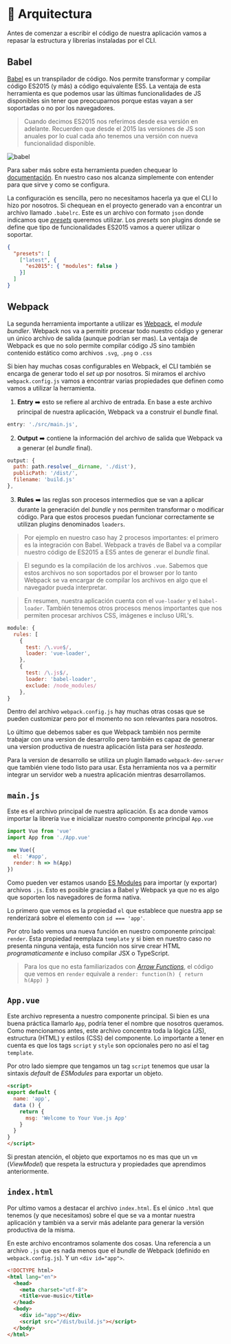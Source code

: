 # 👷 Arquitectura

Antes de comenzar a escribir el código de nuestra aplicación vamos a repasar la estructura y librerías instaladas por el CLI.

## Babel

[Babel](http://babeljs.io/) es un transpilador de código. Nos permite transformar y compilar código ES2015 (y más) a código equivalente ES5. La ventaja de esta herramienta es que podemos usar las últimas funcionalidades de JS disponibles sin tener que preocuparnos porque estas vayan a ser soportadas o no por los navegadores.

> Cuando decimos ES2015 nos referimos desde esa versión en adelante. Recuerden que desde el 2015 las versiones de JS son anuales por lo cual cada año tenemos una versión con nueva funcionalidad disponible.

![babel](../img/07.gif)

Para saber más sobre esta herramienta pueden chequear lo [documentación](http://babeljs.io/docs/setup/). En nuestro caso nos alcanza simplemente con entender para que sirve y como se configura.

La configuración es sencilla, pero no necesitamos hacerla ya que el CLI lo hizo por nosotros. Si chequean en el proyecto generado van a encontrar un archivo llamado `.babelrc`. Este es un archivo con formato `json` donde indicamos que *[presets](http://babeljs.io/docs/plugins/)* queremos utilizar. Los *presets* son plugins donde se define que tipo de funcionalidades ES2015 vamos a querer utilizar o soportar.

```json
{
  "presets": [
    ["latest", {
      "es2015": { "modules": false }
    }]
  ]
}
```

## Webpack

La segunda herramienta importante a utilizar es [Webpack](https://webpack.js.org/), el *module bundler*. Webpack nos va a permitir procesar todo nuestro código y generar un único archivo de salida (aunque podrían ser mas). La ventaja de Webpack es que no solo permite compilar código JS sino también contenido estático como archivos `.svg`, `.png` o `.css`

Si bien hay muchas cosas configurables en Webpack, el CLI también se encarga de generar todo el *set up* por nosotros. Si miramos el archivo `webpack.config.js` vamos a encontrar varias propiedades que definen como vamos a utilizar la herramienta.

1. **Entry** ➡️ esto se refiere al archivo de entrada. En base a este archivo principal de nuestra aplicación, Webpack va a construir el *bundle* final.

```javascript
entry: './src/main.js',
```
2. **Output** ➡️ contiene la información del archivo de salida que Webpack va a generar (el *bundle* final).

```javascript
output: {
  path: path.resolve(__dirname, './dist'),
  publicPath: '/dist/',
  filename: 'build.js'
},
```

3. **Rules** ➡️ las reglas son procesos intermedios que se van a aplicar durante la generación del *bundle* y nos permiten transformar o modificar código. Para que estos procesos puedan funcionar correctamente se utilizan plugins denominados `loaders`.

> Por ejemplo en nuestro caso hay 2 procesos importantes: el primero es la integración con Babel. Webpack a través de Babel va a compilar nuestro código de ES2015 a ES5 antes de generar el *bundle* final.

> El segundo es la compilación de los archivos `.vue`. Sabemos que estos archivos no son soportados por el browser por lo tanto Webpack se va encargar de compilar los archivos en algo que el navegador pueda interpretar.

> En resumen, nuestra aplicación cuenta con el `vue-loader` y el `babel-loader`. También tenemos otros procesos menos importantes que nos permiten procesar archivos CSS, imágenes e incluso URL's.

```javascript
module: {
  rules: [
    {
      test: /\.vue$/,
      loader: 'vue-loader',
    },
    {
      test: /\.js$/,
      loader: 'babel-loader',
      exclude: /node_modules/
    },
}
```

Dentro del archivo `webpack.config.js` hay muchas otras cosas que se pueden customizar pero por el momento no son relevantes para nosotros.

Lo último que debemos saber es que Webpack también nos permite trabajar con una version de desarrollo pero también es capaz de generar una version productiva de nuestra aplicación lista para ser *hosteada*.

Para la version de desarrollo se utiliza un plugin llamado `webpack-dev-server` que también viene todo listo para usar. Esta herramienta nos va a permitir integrar un servidor web a nuestra aplicación mientras desarrollamos.


## `main.js`

Este es el archivo principal de nuestra aplicación. Es aca donde vamos importar la librería `Vue` e inicializar nuestro componente principal `App.vue`

```javascript
import Vue from 'vue'
import App from './App.vue'

new Vue({
  el: '#app',
  render: h => h(App)
})
```

Como pueden ver estamos usando [ES Modules](https://developer.mozilla.org/es/docs/Web/JavaScript/Referencia/Sentencias/import) para importar (y exportar) archivos `.js`. Esto es posible gracias a Babel y Webpack ya que no es algo que soporten los navegadores de forma nativa.

Lo primero que vemos es la propiedad `el` que establece que nuestra app se renderizará sobre el elemento con `id === 'app'`.

Por otro lado vemos una nueva función en nuestro componente principal: `render`. Esta propiedad reemplaza `template` y si bien en nuestro caso no presenta ninguna ventaja, esta función nos sirve crear HTML *programaticamente* e incluso compilar JSX o TypeScript.

> Para los que no esta familiarizados con [*Arrow Functions*](https://developer.mozilla.org/en/docs/Web/JavaScript/Reference/Functions/Arrow_functions), el código que vemos en `render` equivale a `render: function(h) { return h(App) }`


## `App.vue`

Este archivo representa a nuestro componente principal. Si bien es una buena práctica llamarlo `App`, podría tener el nombre que nosotros queramos. Como mencionamos antes, este archivo concentra toda la lógica (JS), estructura (HTML) y estilos (CSS) del componente.
Lo importante a tener en cuenta es que los tags `script` y `style` son opcionales pero no así el tag `template`.

Por otro lado siempre que tengamos un tag `script` tenemos que usar la sintaxis *default* de *ESModules* para exportar un objeto.


```html
<script>
export default {
  name: 'app',
  data () {
    return {
      msg: 'Welcome to Your Vue.js App'
    }
  }
}
</script>
```

Si prestan atención, el objeto que exportamos no es mas que un `vm` (*ViewModel*) que respeta la estructura y propiedades que aprendimos anteriormente.

## `index.html`

Por ultimo vamos a destacar el archivo `index.html`. Es el único `.html` que tenemos (y que necesitamos) sobre el que se va a montar nuestra aplicación y también va a servir más adelante para generar la versión productiva de la misma.

En este archivo encontramos solamente dos cosas. Una referencia a un archivo `.js` que es nada menos que el *bundle* de Webpack (definido en `webpack.config.js`). Y un `<div id="app">`.

```html
<!DOCTYPE html>
<html lang="en">
  <head>
    <meta charset="utf-8">
    <title>vue-music</title>
  </head>
  <body>
    <div id="app"></div>
    <script src="/dist/build.js"></script>
  </body>
</html>
```
